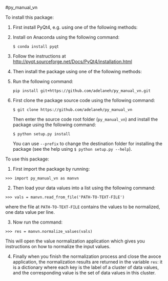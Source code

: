 #py_manual_vn

To install this package:

1. First install PyQt4, e.g. using one of the following methods:
  1. Install on Anaconda using the following command:

     ```$ conda install pyqt```

  2. Follow the instructions at http://pyqt.sourceforge.net/Docs/PyQt4/installation.html

2. Then install the package using one of the following methods:
  1. Run the following command:

     ```pip install git+https://github.com/adelaneh/py_manual_vn.git```
	 
  2. First clone the package source code using the following command:

     ```$ git clone https://github.com/adelaneh/py_manual_vn```

     Then enter the source code root folder (```py_manual_vn```) and install the package using the following command:

     ```$ python setup.py install```

     You can use ```--prefix``` to change the destination folder for installing the package (see the help using ```$ python setup.py --help```).

To use this package:

1. First import the package by running:

  ```>>> import py_manual_vn as manvn```

2. Then load your data values into a list using the following command:

  ```>>> vals = manvn.read_from_file('PATH-TO-TEXT-FILE')```
  
  where the file at ```PATH-TO-TEXT-FILE``` contains the values to be normalized, one data value per line.

3. Now run the command:

  ```>>> res = manvn.normalize_values(vals)```
  
  This will open the value normalization application which gives you instructions on how to normalize the input values.

4. Finally when you finish the normalization process and close the avoce application, the normalization results are returned in the variable ```res```: it is a dictionary where each key is the label of a cluster of data values, and the corresponding value is the set of data values in this cluster.
